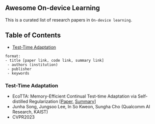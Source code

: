 ## Awesome On-device Learning
 
This is a curated list of research papers in `On-device learning`.
 
 
## Table of Contents
* [Test-Time Adaptation](#tta)
 
 
```
format:
- title [paper link, code link, summary link]
 - authors (institution)
 - publisher
 - keywords
```
 
### Test-Time Adaptation
  
- EcoTTA: Memory-Efficient Continual Test-time Adaptation via Self-distilled Regularization [[Paper](https://openaccess.thecvf.com/content/CVPR2023/papers/Song_EcoTTA_Memory-Efficient_Continual_Test-Time_Adaptation_via_Self-Distilled_Regularization_CVPR_2023_paper.pdf), [Summary]()]
 - Junha Song, Jungsoo Lee, In So Kweon, Sungha Cho (Qualcomm AI Research, KAIST)
 - CVPR2023
